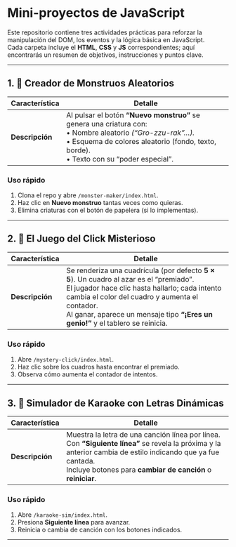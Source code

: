 # Mini-proyectos de JavaScript 

Este repositorio contiene tres actividades prácticas para reforzar la manipulación del DOM, los eventos y la lógica básica en JavaScript.  
Cada carpeta incluye el **HTML**, **CSS** y **JS** correspondientes; aquí encontrarás un resumen de objetivos, instrucciones y puntos clave.

---

## 1. 🎲 Creador de Monstruos Aleatorios

| Característica | Detalle |
| -------------- | ------- |
| **Descripción** | Al pulsar el botón **“Nuevo monstruo”** se genera una criatura con:<br>• Nombre aleatorio *(“Gro-zzu-rak”…).*<br>• Esquema de colores aleatorio (fondo, texto, borde).<br>• Texto con su “poder especial”. |

### Uso rápido
1. Clona el repo y abre `/monster-maker/index.html`.
2. Haz clic en **Nuevo monstruo** tantas veces como quieras.
3. Elimina criaturas con el botón de papelera (si lo implementas).

---

## 2. 🎯 El Juego del Click Misterioso

| Característica | Detalle |
| -------------- | ------- |
| **Descripción** | Se renderiza una cuadrícula (por defecto **5 × 5**). Un cuadro al azar es el “premiado”.<br>El jugador hace clic hasta hallarlo; cada intento cambia el color del cuadro y aumenta el contador.<br>Al ganar, aparece un mensaje tipo **“¡Eres un genio!”** y el tablero se reinicia. |

### Uso rápido
1. Abre `/mystery-click/index.html`.
2. Haz clic sobre los cuadros hasta encontrar el premiado.
3. Observa cómo aumenta el contador de intentos.

---

## 3. 🎤 Simulador de Karaoke con Letras Dinámicas

| Característica | Detalle |
| -------------- | ------- |
| **Descripción** | Muestra la letra de una canción línea por línea. Con **“Siguiente línea”** se revela la próxima y la anterior cambia de estilo indicando que ya fue cantada.<br>Incluye botones para **cambiar de canción** o **reiniciar**. |

### Uso rápido
1. Abre `/karaoke-sim/index.html`.
2. Presiona **Siguiente línea** para avanzar.
3. Reinicia o cambia de canción con los botones indicados.

---
